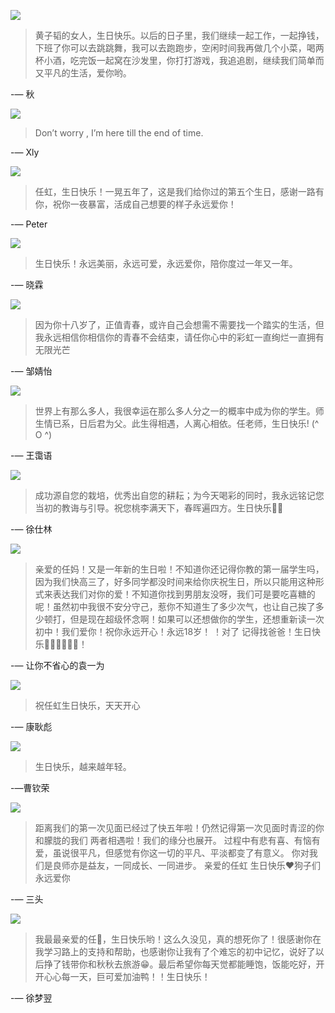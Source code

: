 ![](images/image-1.jpg)

> 黄子韬的女人，生日快乐。以后的日子里，我们继续一起工作，一起挣钱，下班了你可以去跳跳舞，我可以去跑跑步，空闲时间我再做几个小菜，喝两杯小酒，吃完饭一起窝在沙发里，你打打游戏，我追追剧，继续我们简单而又平凡的生活，爱你哟。
	
-— 秋

![](images/image-2.jpg)

> Don’t worry , I’m here till the end of time.
	
-— Xly

![](images/image-3.jpg)

> 任虹，生日快乐！一晃五年了，这是我们给你过的第五个生日，感谢一路有你，祝你一夜暴富，活成自己想要的样子永远爱你！

-— Peter 

![](images/image-4.jpg)

> 生日快乐！永远美丽，永远可爱，永远爱你，陪你度过一年又一年。

-— 晓霖

![](images/image-5.jpg)

> 因为你十八岁了，正值青春，或许自己会想需不需要找一个踏实的生活，但我永远相信你相信你的青春不会结束，请任你心中的彩虹一直绚烂一直拥有无限光芒  

-— 邹婧怡

![](images/image-6.jpg)

> 世界上有那么多人，我很幸运在那么多人分之一的概率中成为你的学生。师生情已系，日后君为父。此生得相遇，人离心相依。任老师，生日快乐! (^ O ^)

-— 王霭语

![](images/image-7.jpg)

> 成功源自您的栽培，优秀出自您的耕耘；为今天喝彩的同时，我永远铭记您当初的教诲与引导。祝您桃李满天下，春晖遍四方。生日快乐🎂🎂

-— 徐仕林

![](images/image-8.jpg)

> 亲爱的任妈！又是一年新的生日啦！不知道你还记得你教的第一届学生吗，因为我们快高三了，好多同学都没时间来给你庆祝生日，所以只能用这种形式来表达我们对你的爱！不知道你找到男朋友没呀，我们可是要吃喜糖的呢！虽然初中我很不安分守己，惹你不知道生了多少次气，也让自己挨了多少顿打，但是现在超级怀念啊！如果可以还想做你的学生，还想重新读一次初中！我们爱你！祝你永远开心！永远18岁！ ！对了     记得找爸爸！生日快乐🎂🎂🎂🎊🎊🎉！       

-— 让你不省心的袁一为

![](images/image-9.jpg)

> 祝任虹生日快乐，天天开心

-— 康耿彪

![](images/image-10.jpg)

> 生日快乐，越来越年轻。

-—曹钦荣

![](images/image-11.jpg)

> 距离我们的第一次见面已经过了快五年啦！仍然记得第一次见面时青涩的你和朦胧的我们 两者相遇啦！我们的缘分也展开。 过程中有悲有喜、有恼有爱，虽说很平凡，但感觉有你这一切的平凡、平淡都变了有意义。 你对我们是良师亦是益友，一同成长、一同进步。 亲爱的任虹 生日快乐❤️狗子们永远爱你

-— 三头

![](images/image-12.jpg)

> 我最最亲爱的任🌈，生日快乐哟！这么久没见，真的想死你了！很感谢你在我学习路上的支持和帮助，也感谢你让我有了个难忘的初中记忆，说好了以后挣了钱带你和秋秋去旅游😁。最后希望你每天觉都能睡饱，饭能吃好，开开心心每一天，巨可爱加油鸭！！生日快乐！

-— 徐梦翌